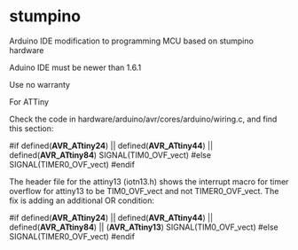# stumpino
Arduino IDE modification to programming MCU based on stumpino hardware

Aduino IDE must be newer than 1.6.1

Use no warranty

For ATTiny

Check the code in hardware/arduino/avr/cores/arduino/wiring.c, and find this section:

#if defined(__AVR_ATtiny24__) || defined(__AVR_ATtiny44__) || defined(__AVR_ATtiny84__)
SIGNAL(TIM0_OVF_vect)
#else
SIGNAL(TIMER0_OVF_vect)
#endif

The header file for the attiny13 (iotn13.h) shows the interrupt macro for timer overflow for attiny13 to be TIM0_OVF_vect and not TIMER0_OVF_vect. The fix is adding an additional OR condition:

#if defined(__AVR_ATtiny24__) || defined(__AVR_ATtiny44__) || defined(__AVR_ATtiny84__) || (__AVR_ATtiny13__)
SIGNAL(TIM0_OVF_vect)
#else
SIGNAL(TIMER0_OVF_vect)
#endif